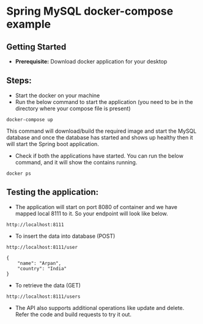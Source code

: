# Spring MySQL docker-compose example

## Getting Started
* **Prerequisite:** Download docker application for your desktop

## Steps:
* Start the docker on your machine
* Run the below command to start the application (you need to be in the directory where your compose file is present)
```
docker-compose up 
```
This command will download/build the required image and start the MySQL database and once the database has started and shows up healthy then it will start the Spring boot application.
* Check if both the applications have started. You can run the below command, and it will show the contains running.
```
docker ps
```
## Testing the application:
* The application will start on port 8080 of container and we have mapped local 8111 to it. So your endpoint will look like below.
```
http://localhost:8111
```  
* To insert the data into database (POST)
```
http://localhost:8111/user
```
```
{
    "name": "Arpan",
    "country": "India"
}
```
* To retrieve the data (GET)
```
http://localhost:8111/users
```
* The API also supports additional operations like update and delete. Refer the code and build requests to try it out.